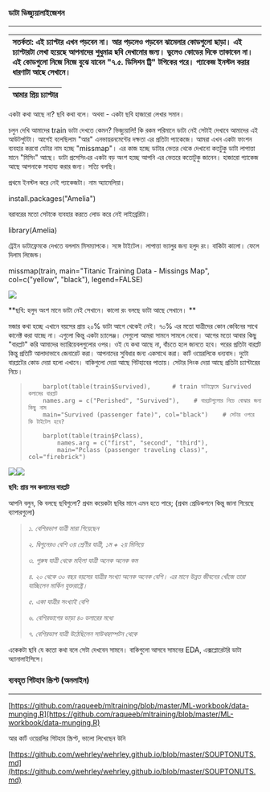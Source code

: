 ### ডাটা ভিজ্যুয়ালাইজেশন

---

| সতর্কতা: এই চ্যাপ্টার এখন পড়বেন না। আর পড়লেও পড়বেন ঝামেলার কোডগুলো ছাড়া। এই চ্যাপ্টারটা লেখা হয়েছে আপনাদের শুধুমাত্র ছবি দেখানোর জন্য। ভুলেও কোডের দিকে তাকাবেন না। এই কোডগুলো নিজে নিজে বুঝে যাবেন "৭.৫. ডিসিশন ট্রি" টপিকের পরে। প্যাকেজ ইনস্টল করার ধারণাটা আছে সেখানে। |
| :--- |


| আমার প্রিয় চ্যাপ্টার |
| :--- |


একটা কথা আছে না? ছবি কথা বলে। অথবা - একটা ছবি হাজারো লেখার সমান।

চলুন দেখি আমাদের train ডাটা দেখতে কেমন? ভিজ্যুয়ালি! কি রকম পরিমানে ডাটা নেই সেটাই দেখাবে আমাদের এই আউটপুটটা। আগেই বলেছিলাম "আর" এনভায়রনমেন্টের দক্ষতা এর প্রতিটা প্যাকেজে। আমরা এখন একটা ফাংশন ব্যবহার করবো যেটার নাম হচ্ছে "missmap"। এর কাজ হচ্ছে ডাটার ভেতর থেকে দেখানো কতটুকু ডাটা লাপাত্তা মানে "মিসিং" আছে। ডাটা প্রসেসিংএর একটা বড় অংশ হচ্ছে আপনি এর ভেতরে কতোটুকু জানেন। হাজারো প্যাকেজ আছে আপনাকে সাহায্য করার জন্য। সত্যি বলছি।

প্রথমে ইনস্টল করে নেই প্যাকেজটা। নাম অ্যামেলিয়া।

install.packages\("Amelia"\)

বরাবরের মতো সেটাকে ব্যবহার করতে লোড করে নেই লাইব্রেরিটা।

library\(Amelia\)

ট্রেইন ডাটাফ্রেমকে দেখতে বললাম মিসম্যাপকে। সঙ্গে টাইটেল। লাপাত্তা ভ্যালুর জন্য হলুদ রং। বাকিটা কালো। ফেলে দিলাম লিজেন্ড।

missmap\(train, main="Titanic Training Data - Missings Map",  
col=c\("yellow", "black"\), legend=FALSE\)

![](/assets/missingmap.jpg)

**ছবি: হলুদ অংশ মানে ডাটা নেই সেখানে। কালো রং বলছে ডাটা আছে সেখানে। **

মজার কথা হচ্ছে এখানে বয়সের প্রায় ২০% ডাটা আগে থেকেই নেই। ৭০% এর মতো যাত্রীদের কোন কেবিনের সাথে কানেক্ট করা যাচ্ছে না। এগুলো কিন্তু একটা চ্যালেঞ্জ। সেগুলো আমরা সামনে সামলে নেবো। আগের মতো আবার কিছু "বারপ্লট" করি আমাদের ভ্যারিয়েবলগুলোর ওপর। ওই যে কথা আছে না, বাঁচতে হলে জানতে হবে। পরের প্রতিটা বারপ্লট কিন্তু প্রতিটি আলাদাভাবে জেনারেট করা। আপনাদের সুবিধার জন্য একসাথে করা। কার্ট ওয়েরলিকে ধন্যবাদ। দুটো বারপ্লটের কোড দেয়া হলো এখানে। বাকিগুলো দেয়া আছে গিটহাবের পাতায়। সেটার লিংক দেয়া আছে প্রতিটা চ্যাপ্টারের নিচে।

> ```
>     barplot(table(train$Survived),      # train ডাটাফ্রেমে Survived কলামের বারপ্লট
>     names.arg = c("Perished", "Survived"),    # বারপ্লটগুলোর নিচে বোঝার জন্য কিছু নাম
>     main="Survived (passenger fate)", col="black")    # সেটার ওপরে কি টাইটেল হবে?
> ```
>
> ```
>     barplot(table(train$Pclass), 
>         names.arg = c("first", "second", "third"),
>         main="Pclass (passenger traveling class)", col="firebrick")
> ```

![](/assets/bar1.jpg)![](/assets/bar2.jpg)

**ছবি: প্রায় সব কলামের বারপ্লট**

আপনি বলুন, কি বলছে ছবিগুলো? প্রথম কয়েকটা ছবির মানে এমন হতে পারে; \(প্রথম প্রেডিকশনে কিন্তু জানা গিয়েছে ব্যাপারগুলো\)

> _১. বেশিরভাগ যাত্রী মারা গিয়েছেন_
>
> _২. দ্বিগুনেরও বেশি ৩য় শ্রেণীর যাত্রী, ১ম + ২য় মিলিয়ে_
>
> _৩. পুরুষ যাত্রী থেকে মহিলা যাত্রী অনেক অনেক কম_
>
> _৪. ২০ থেকে ৩০ বছর বয়সের যাত্রীর সংখ্যা অনেক অনেক বেশি। এর মানে উন্নত জীবনের খোঁজে তারা যাচ্ছিলেন মার্কিন যুক্তরাষ্ট্রে।_
>
> _৫. একা যাত্রীর সংখ্যাই বেশি_
>
> _৬. বেশিরভাগের ভাড়া ৪০ ডলারের মধ্যে_
>
> _৭. বেশিরভাগ যাত্রী উঠেছিলেন সাউথহ্যাম্পটন থেকে_

একেকটা ছবি যে কতো কথা বলে সেটা দেখবেন সামনে। বাকিগুলো আসবে সামনের EDA, এক্সপ্লোরেটরি ডাটা অ্যানালাইসিসে।

### ব্যবহৃত গিটহাব স্ক্রিপ্ট \(অনলাইন\)

---

[https://github.com/raqueeb/mltraining/blob/master/ML-workbook/data-munging.R](https://github.com/raqueeb/mltraining/blob/master/ML-workbook/data-munging.R)

আর কার্ট ওয়েরলির গিটহাব স্ক্রিপ্ট, ভালো লিখেছেন উনি

[https://github.com/wehrley/wehrley.github.io/blob/master/SOUPTONUTS.md](https://github.com/wehrley/wehrley.github.io/blob/master/SOUPTONUTS.md)

